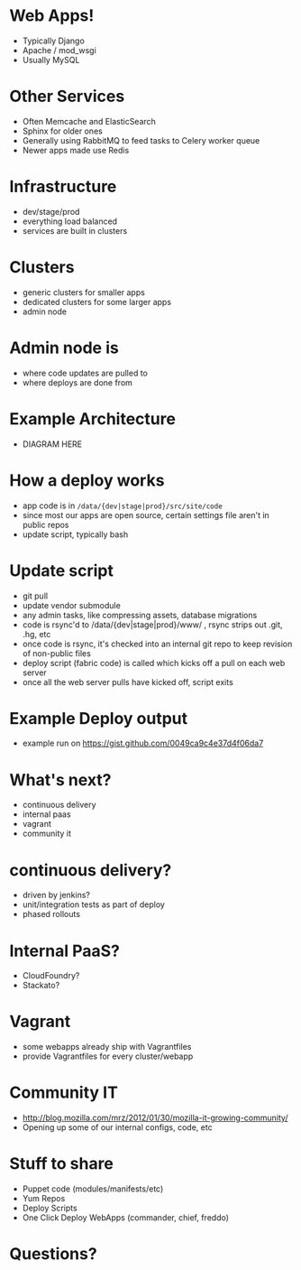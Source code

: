 # Web Apps!

* Typically Django
* Apache / mod_wsgi
* Usually MySQL

# Other Services

* Often Memcache and ElasticSearch
* Sphinx for older ones
* Generally using RabbitMQ to feed tasks to Celery worker queue
* Newer apps made use Redis

# Infrastructure

* dev/stage/prod
* everything load balanced
* services are built in clusters

# Clusters

 * generic clusters for smaller apps
 * dedicated clusters for some larger apps
 * admin node

# Admin node is

 * where code updates are pulled to
 * where deploys are done from

# Example Architecture

* DIAGRAM HERE

# How a deploy works

* app code is in ```/data/{dev|stage|prod}/src/site/code```
* since most our apps are open source, certain settings file aren't in
  public repos
* update script, typically bash

# Update script

 * git pull
 * update vendor submodule
 * any admin tasks, like compressing assets, database migrations
 * code is rsync'd to /data/{dev|stage|prod}/www/ , rsync strips out .git, .hg, etc
 * once code is rsync, it's checked into an internal git repo to keep revision of non-public files
 * deploy script (fabric code) is called which kicks off a pull on each web server
 * once all the web server pulls have kicked off, script exits
 
# Example Deploy output
 
* example run on https://gist.github.com/0049ca9c4e37d4f06da7

# What's next?

* continuous delivery
* internal paas
* vagrant
* community it

# continuous delivery?

* driven by jenkins?
* unit/integration tests as part of deploy
* phased rollouts

# Internal PaaS?

 * CloudFoundry?
 * Stackato?
 
# Vagrant

* some webapps already ship with Vagrantfiles
* provide Vagrantfiles for every cluster/webapp

# Community IT

 * http://blog.mozilla.com/mrz/2012/01/30/mozilla-it-growing-community/
 * Opening up some of our internal configs, code, etc

# Stuff to share
  
  * Puppet code (modules/manifests/etc)
  * Yum Repos
  * Deploy Scripts
  * One Click Deploy WebApps (commander, chief, freddo)

# Questions?